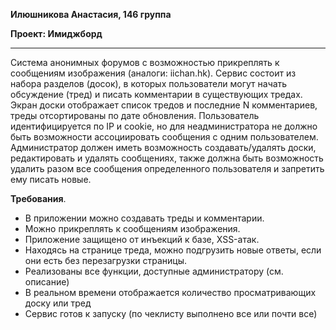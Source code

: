 **Илюшникова Анастасия, 146 группа**

**Проект: Имиджборд**

---
Система анонимных форумов с возможностью прикреплять к сообщениям изображения (аналоги: iichan.hk). Сервис состоит из набора разделов (досок), в которых пользователи могут начать обсуждение (тред) и писать комментарии в существующих тредах. Экран доски отображает список тредов и последние N комментариев, треды отсортированы по дате обновления. Пользователь идентифицируется по IP и cookie, но для неадминистратора не должно быть возможности ассоциировать сообщения с одним пользователем. Администратор должен иметь возможность создавать/удалять доски, редактировать и удалять сообщениях, также должна быть возможность удалить разом все сообщения определенного пользователя и запретить ему писать новые.

**Требования**.

- В приложении можно создавать треды и комментарии.
- Можно прикреплять к сообщениям изображения.
- Приложение защищено от инъекций к базе, XSS-атак.
- Находясь на странице треда, можно подгрузить новые ответы, если они есть без перезагрузки страницы.
- Реализованы все функции, доступные администратору (см. описание)
- В реальном времени отображается количество просматривающих доску или тред
- Сервис готов к запуску (по чеклисту выполнено все или почти все)

